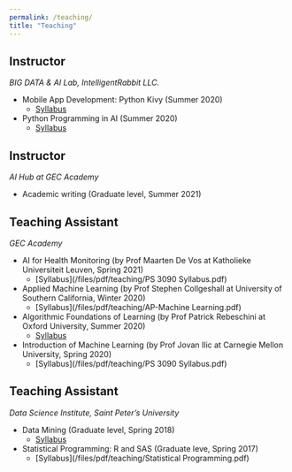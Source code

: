 ```yaml
---
permalink: /teaching/
title: "Teaching"
---
```


## Instructor
*BIG DATA & AI Lab, IntelligentRabbit LLC.* 
- Mobile App Development: Python Kivy (Summer 2020)
    - [Syllabus](/files/pdf/teaching/Startup_Pro_AppMg_Syllabus.pdf)
- Python Programming in AI  (Summer 2020)
    - [Syllabus](/files/pdf/teaching/PythonAI.pdf)

## Instructor
*AI Hub at GEC Academy*
- Academic writing (Graduate level, Summer 2021)

## Teaching Assistant 
*GEC Academy* 
- AI for Health Monitoring (by Prof Maarten De Vos at Katholieke Universiteit Leuven, Spring 2021)
    - [Syllabus](/files/pdf/teaching/PS 3090 Syllabus.pdf)
- Applied Machine Learning (by Prof Stephen Collgeshall at University of Southern California, Winter 2020)
    - [Syllabus](/files/pdf/teaching/AP-Machine Learning.pdf)
- Algorithmic Foundations of Learning (by Prof Patrick Rebeschini at Oxford University, Summer 2020)
    - [Syllabus](/files/pdf/teaching/AlgorithmL.pdf)
- Introduction of Machine Learning (by Prof Jovan Ilic at Carnegie Mellon University, Spring 2020)
    - [Syllabus](/files/pdf/teaching/PS 3090 Syllabus.pdf)

## Teaching Assistant
*Data Science Institute, Saint Peter’s University*
- Data Mining (Graduate level, Spring 2018) 
    - [Syllabus](/files/pdf/teaching/DataMiningSpring2017.pdf)
- Statistical Programming: R and SAS  (Graduate leve, Spring 2017)
    - [Syllabus](/files/pdf/teaching/Statistical Programming.pdf)
